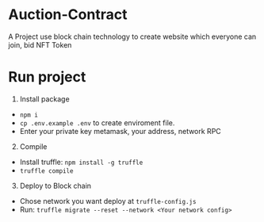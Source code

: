# Auction-Contract

A Project use block chain technology to create website which everyone can join, bid NFT Token

# Run project

1. Install package
  - `npm i`
  - `cp .env.example .env` to create enviroment file.
  - Enter your private key metamask, your address, network RPC

2. Compile
  - Install truffle: `npm install -g truffle`
  - `truffle compile`

3. Deploy to Block chain
  - Chose network you want deploy at `truffle-config.js`
  - Run: `truffle migrate --reset --network <Your network config>` 
